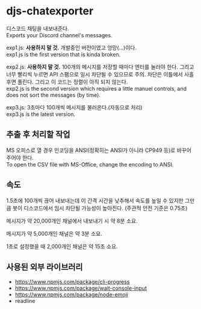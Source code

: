 # djs-chatexporter

디스코드 채팅을 내보내준다.  
Exports your Discord channel's messages.

exp1.js: **사용하지 말 것.** 개발중인 버전이였고 엉망(...)이다.  
exp1.js is the first version that is kinda broken.

exp2.js: **사용하지 말 것.** 100개의 메시지를 저장할 때마다 엔터를 눌러야 한다. 그리고 너무 빨리씩 누르면 API 스팸으로 일시 차단될 수 있으므로 주의. 차단은 이틀에서 사흘 후면 풀린다. 그리고 이 코드는 정렬이 아직 되지 않는다.  
exp2.js is the second version which requires a little manuel controls, and does not sort the messages (by time).

exp3.js: 3초마다 100개씩 메시지를 불러온다.(자동으로 처리)  
exp3.js is the latest version.

## 추출 후 처리할 작업
MS 오피스로 열 경우 인코딩을 ANSI(정확히는 ANSI가 아니라 CP949 등)로 바꾸어 주어야 한다.  
To open the CSV file with MS-Office, change the encoding to ANSI.

## 속도
1.5초에 100개씩 끊어 내보내는데 이 간격 시간을 낮추해서 속도를 높일 수 있지만 그만큼 봇이 디스코드에서 임시 차단될 가능성이 높아진다. (주관적 안전 기준은 0.75초)

메시지가 약 20,000개인 채널에서 내보내기 시 약 8분 소요.

메시지가 약 5,000개인 채널은 약 3분 소요.

1초로 설정했을 때 2,000개인 채널은 약 15초 소요.

## 사용된 외부 라이브러리
- https://www.npmjs.com/package/cli-progress
- https://www.npmjs.com/package/wait-console-input
- https://www.npmjs.com/package/node-emoji
- readline
